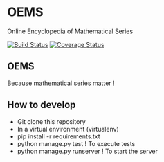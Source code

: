 # OEMS
Online Encyclopedia of Mathematical Series

[![Build Status](https://travis-ci.org/travis-ci/travis-web.svg?branch=master)](https://travis-ci.org/travis-ci/travis-web)
[![Coverage Status](https://coveralls.io/repos/github/Gawaboumga/OEMS/badge.svg?branch=master)](https://coveralls.io/github/Gawaboumga/OEMS?branch=master)

## OEMS
Because mathematical series matter !

How to develop
--------------

- Git clone this repository
- In a virtual environment (virtualenv)
- pip install -r requirements.txt
- python manage.py test ! To execute tests
- python manage.py runserver ! To start the server
